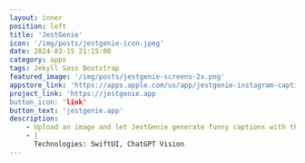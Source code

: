 ```yaml
---
layout: inner
position: left
title: 'JestGenie'
icon: '/img/posts/jestgenie-icon.jpeg'
date: 2024-03-15 21:15:00
category: apps
tags: Jekyll Sass Bootstrap
featured_image: '/img/posts/jestgenie-screens-2x.png'
appstore_link: 'https://apps.apple.com/us/app/jestgenie-instagram-captions/id6474176838'
project_link: 'https://jestgenie.app
button_icon: 'link'
button_text: 'jestgenie.app'
description:
    - Upload an image and let JestGenie generate funny captions with the help of AI.
    - |
      Technologies: SwiftUI, ChatGPT Vision
---
```

